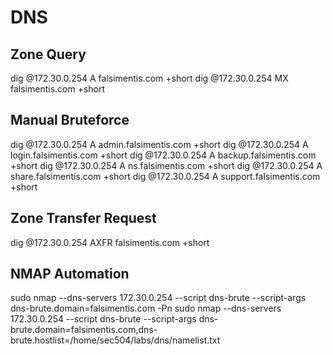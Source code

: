 # DNS 
## Zone Query
dig @172.30.0.254 A falsimentis.com +short
dig @172.30.0.254 MX falsimentis.com +short
## Manual Bruteforce
dig @172.30.0.254 A admin.falsimentis.com +short
dig @172.30.0.254 A login.falsimentis.com +short
dig @172.30.0.254 A backup.falsimentis.com +short
dig @172.30.0.254 A ns.falsimentis.com +short
dig @172.30.0.254 A share.falsimentis.com +short
dig @172.30.0.254 A support.falsimentis.com +short




## Zone Transfer Request
dig @172.30.0.254 AXFR falsimentis.com +short

## NMAP Automation
sudo nmap --dns-servers 172.30.0.254 --script dns-brute --script-args dns-brute.domain=falsimentis.com -Pn
sudo nmap --dns-servers 172.30.0.254 --script dns-brute --script-args dns-brute.domain=falsimentis.com,dns-brute.hostlist=/home/sec504/labs/dns/namelist.txt